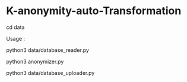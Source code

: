 # K-anonymity-auto-Transformation
cd data

Usage :

python3 data/database_reader.py

python3 anonymizer.py

python3 data/database_uploader.py
